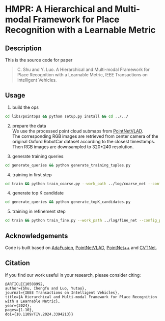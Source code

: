 # HMPR: A Hierarchical and Multi-modal Framework for Place Recognition with a Learnable Metric <br />


## Description
This is the source code for paper

> C. Shu and Y. Luo. A Hierarchical and Multi-modal Framework for Place Recognition with a Learnable Metric,
> IEEE Transactions on Intelligent Vehicles.


## Usage
1. build the ops
  ```bash
  cd libs/pointops && python setup.py install && cd ../../
  ```
2. prepare the data <br/>
We use the processed point cloud submaps from [PointNetVLAD](https://arxiv.org/abs/1804.03492). <br/>
The corresponding RGB images are retrieved from center camera of the original Oxford RobotCar dataset according to the closest timestamps.<br/>
Then RGB images are downsampled to 320*240 resolution.

3. generate training queries
```bash
cd generate_queries && python generate_training_tuples.py
```
4. training in first step
```bash
cd train && python train_coarse.py --work_path ../log/coarse_net --config_path ../config/config_coarse.yaml
```
4. generate top K candidate
```bash
cd generate_queries && python generate_topK_candidates.py
```
5. training in refinement step
```bash
cd train && python train_fine.py --work_path ../log/fine_net --config_path ../config/config_fine.yaml
```

## Acknowledgements
Code is built based on [AdaFusion](https://github.com/MetaSLAM/AdaFusion), [PointNetVLAD](https://github.com/mikacuy/pointnetvlad), [PointNet++](https://github.com/yanx27/Pointnet_Pointnet2_pytorch) and [CVTNet](https://github.com/BIT-MJY/CVTNet).



## Citation
If you find our work useful in your research, please consider citing:

    @ARTICLE{10508992,
    author={Shu, Chengfu and Luo, Yutao},
    journal={IEEE Transactions on Intelligent Vehicles},
    title={A Hierarchical and Multi-modal Framework for Place Recognition with a Learnable Metric},
    year={2024},
    pages={1-10},
    doi={10.1109/TIV.2024.3394213}}
